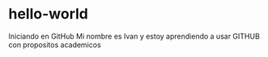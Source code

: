 # hello-world
Iniciando en GitHub
Mi nombre es Ivan y estoy aprendiendo a usar GITHUB con propositos academicos
